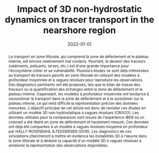 ---
title: Impact of 3D non-hydrostatic dynamics on tracer transport in the nearshore region
authors:
- Simon Treillou
- Patrick Marchesiello
date: '2022-01-01'
publishDate: '2025-08-08T20:55:58.711624Z'
publication_types:
- paper-conference
publication: '*XVIIèmes Journées Nationales Génie Civil Génie Côtier, Chatou*'
doi: 10.5150/jngcgc.2022.021
abstract: Le transport en zone littorale, qui comprend la zone de déferlement et le plateau interne, est encore relativement mal compris. Pourtant, le devenir des traceurs (sédiments, polluants, larves, etc.) est d'une grande importance pour l'écosystème côtier et sa vulnérabilité. Plusieurs études se sont déjà intéressées au transport de traceurs passifs en zone littorale en utilisant des modèles à profondeur moyennée et à vagues résolues pour reproduire les observations. Des diagnostics pertinents ont été proposés, tels que le bilan de masse des traceurs ou la quantification des échanges entre la zone de déferlement et le plateau interne. Cependant, les modèles à profondeur moyennée ont tendance à sousestimer le transport dans la zone de déferlement et à le surestimer sur le plateau interne, ce qui rend difficile la représentation précise des données mesurées. L'objectif principal de cet article est donc de revisiter ces études en utilisant un modèle 3D non-hydrostatique à vagues résolues (CROCO). Les données utilisées pour la comparaison sont issues de l'expérience IB09 où un colorant a été libéré en zone de déferlement et hautement mesuré. Ces données ont déjà été comparées à un modèle à vagues résolues moyenné en profondeur par HALLY-ROSENDAHL & FEDDERSEN (2016). Les diagnostics de ces simulations chercheront à mettre en évidence les instabilités 3D à l'œuvre dans la zone littorale et à déduire la capacité d'un modèle 3D à vagues résolues à améliorer la représentation des observations disponibles.
# Summary. An optional shortened abstract.
summary: Lorem ipsum dolor sit amet, consectetur adipiscing elit. Duis posuere tellus ac convallis placerat. Proin tincidunt magna sed ex sollicitudin condimentum.
tags:
- Mini-rips
- Transient rip currents
- 3D wave-resolving model
- Tracer dispersion
- Surf zone
# Associated Projects (optional).
#   Associate this publication with one or more of your projects.
#   Simply enter your project's folder or file name without extension.
#   E.g. `internal-project` references `content/project/internal-project/index.md`.
#   Otherwise, set `projects: []`.
projects:
- phd-work
---
